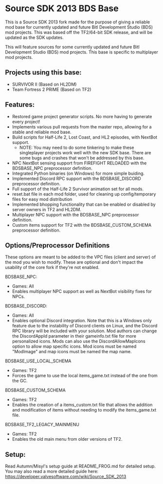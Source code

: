 # Source SDK 2013 BDS Base

This is a Source SDK 2013 fork made for the purpose of giving a reliable mod base for currently updated and future Bitl Development Studio (BDS) mod projects.
This was based off the TF2/64-bit SDK release, and will be updated as the SDK updates.

This will feature sources for some currently updated and future Bitl Development Studio (BDS) mod projects. 
This base is specific to multiplayer mod projects.

## Projects using this base:
- SURVIVOR II (Based on HL2DM)
- Team Fortress 2 PRIME (Based on TF2)

## Features:
- Restored game project generator scripts. No more having to generate every project!
- Implements various pull requests from the master repo, allowing for a stable and reliable mod base.
- Build scripts for Half-Life 2, Lost Coast, and HL2 episodes, with NextBot support.
    - NOTE: You may need to do some tinkering to make these singleplayer projects work well with the new SDK base. There are some bugs and crashes that won't be addressed by this base.
- NPC NextBot sensing support from FIREFIGHT RELOADED with the BDSBASE_NPC preprocessor definition.
- Integrated Python binaries (on Windows) for more simple buiding.
- Implemented Discord RPC support with the BDSBASE_DISCORD preprocessor definition.
- Full support of the Half-Life 2 Survivor animation set for all mods.
- reset.bat file in each mod folder, used for cleaning up config/temporary files for easy mod distribution
- Implemented bhopping functionality that can be enabled or disabled by server owners in TF2 and HL2DM.
- Multiplayer NPC support with the BDSBASE_NPC preprocessor definition.
- Custom items support for TF2 with the BDSBASE_CUSTOM_SCHEMA preprocessor definition.

## Options/Preprocessor Definitions
These options are meant to be added to the VPC files (client and server) of the mod you wish to modify.
These are optional and don't impact the usability of the core fork if they're not enabled.

BDSBASE_NPC: 
- Games: All
- Enables multiplayer NPC support as well as NextBot visibility fixes for NPCs.

BDSBASE_DISCORD: 
- Games: All
- Enables optional Discord integration. Note that this is a Windows only feature due to the instability of Discord clients on Linux, and the Discord RPC library will be included with your solution. Mod authors can change the DiscordAppId parameter in their gameinfo.txt file for more personalized icons. Mods can also use the DiscordAllowMapIcons option to allow map specific icons. Mod icons must be named "ModImage" and map icons must be named the map name.

BDSBASE_USE_LOCAL_SCHEMA
- Games: TF2
- Forces the game to use the local items_game.txt instead of the one from the GC.

BDSBASE_CUSTOM_SCHEMA
- Games: TF2
- Enables the creation of a items_custom.txt file that allows the addition and modification of items without needing to modify the items_game.txt file.

BDSBASE_TF2_LEGACY_MAINMENU
- Games: TF2
- Enables the old main menu from older versions of TF2.

## Setup:
Read Autumn/Misyl's setup guide at README_FROG.md for detailed setup.
You may also read a more detailed guide here:
https://developer.valvesoftware.com/wiki/Source_SDK_2013